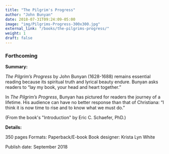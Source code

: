 ```yaml
---
title: "The Pilgrim's Progress"
author: "John Bunyan"
date: 2018-07-31T09:24:09-05:00
image: "img/Pilgrims-Progress-300x300.jpg"
external_link: "/books/the-pilgrims-progress/"
weight: 1
draft: false
---
```


### Forthcoming

**Summary:**<br>

_The Pilgrim’s Progress_ by John Bunyan (1628-1688) remains essential reading because its spiritual truth and lyrical beauty endure. Bunyan asks readers to “lay my book, your head and heart together.”

In _The Pilgrim’s Progress_, Bunyan has pictured for readers the journey of a lifetime. His audience can have no better response than that of Christiana: “I think it is now time to rise and to know what we must do.”

(From the book's "Introduction" by Eric C. Schaefer, PhD.)

**Details:**

350 pages
Formats: Paperback/E-book
Book designer: Krista Lyn White

Publish date: September 2018
